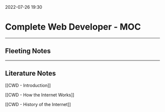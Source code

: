 2022-07-26 19:30
# Complete Web Developer - MOC
---
## Fleeting Notes


---
## Literature Notes
[[CWD - Introduction]]

[[CWD - How the Internet Works]]

[[CWD - History of the Internet]]
